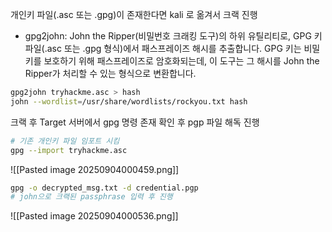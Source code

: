 
개인키 파일(.asc 또는 .gpg)이  존재한다면 kali 로 옮겨서 크랙 진행

- gpg2john: John the Ripper(비밀번호 크래킹 도구)의 하위 유틸리티로, GPG 키 파일(.asc 또는 .gpg 형식)에서 패스프레이즈 해시를 추출합니다. GPG 키는 비밀 키를 보호하기 위해 패스프레이즈로 암호화되는데, 이 도구는 그 해시를 John the Ripper가 처리할 수 있는 형식으로 변환합니다.

```bash title="Kali"
gpg2john tryhackme.asc > hash
john --wordlist=/usr/share/wordlists/rockyou.txt hash
```


크랙 후 Target 서버에서 gpg 명령 존재 확인 후 pgp 파일 해독 진행

```bash
# 기존 개인키 파일 임포트 시킴
gpg --import tryhackme.asc
```

![[Pasted image 20250904000459.png]]

```bash
gpg -o decrypted_msg.txt -d credential.pgp
# john으로 크랙된 passphrase 입력 후 진행
```

![[Pasted image 20250904000536.png]]

